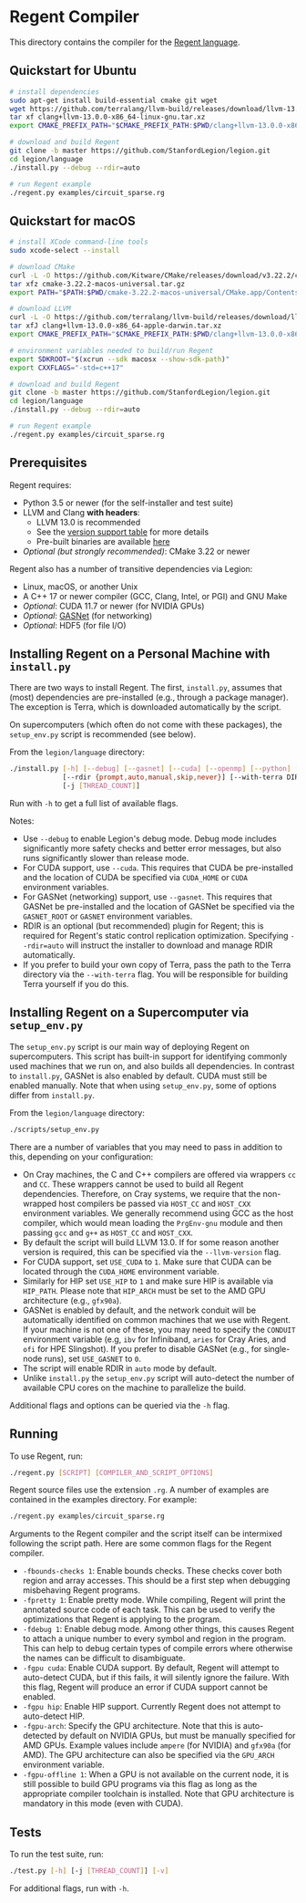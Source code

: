 # Regent Compiler

This directory contains the compiler for the [Regent
language](http://regent-lang.org/).

## Quickstart for Ubuntu

```bash
# install dependencies
sudo apt-get install build-essential cmake git wget
wget https://github.com/terralang/llvm-build/releases/download/llvm-13.0.0/clang+llvm-13.0.0-x86_64-linux-gnu.tar.xz
tar xf clang+llvm-13.0.0-x86_64-linux-gnu.tar.xz
export CMAKE_PREFIX_PATH="$CMAKE_PREFIX_PATH:$PWD/clang+llvm-13.0.0-x86_64-linux-gnu"

# download and build Regent
git clone -b master https://github.com/StanfordLegion/legion.git
cd legion/language
./install.py --debug --rdir=auto

# run Regent example
./regent.py examples/circuit_sparse.rg
```

## Quickstart for macOS

```bash
# install XCode command-line tools
sudo xcode-select --install

# download CMake
curl -L -O https://github.com/Kitware/CMake/releases/download/v3.22.2/cmake-3.22.2-macos-universal.tar.gz
tar xfz cmake-3.22.2-macos-universal.tar.gz
export PATH="$PATH:$PWD/cmake-3.22.2-macos-universal/CMake.app/Contents/bin"

# download LLVM
curl -L -O https://github.com/terralang/llvm-build/releases/download/llvm-13.0.0/clang+llvm-13.0.0-x86_64-apple-darwin.tar.xz
tar xfJ clang+llvm-13.0.0-x86_64-apple-darwin.tar.xz
export CMAKE_PREFIX_PATH="$CMAKE_PREFIX_PATH:$PWD/clang+llvm-13.0.0-x86_64-apple-darwin"

# environment variables needed to build/run Regent
export SDKROOT="$(xcrun --sdk macosx --show-sdk-path)"
export CXXFLAGS="-std=c++17"

# download and build Regent
git clone -b master https://github.com/StanfordLegion/legion.git
cd legion/language
./install.py --debug --rdir=auto

# run Regent example
./regent.py examples/circuit_sparse.rg
```

## Prerequisites

Regent requires:

  * Python 3.5 or newer (for the self-installer and test suite)
  * LLVM and Clang **with headers**:
      * LLVM 13.0 is recommended
      * See the [version support table](https://github.com/terralang/terra#supported-llvm-versions) for more details
      * Pre-built binaries are available [here](https://github.com/terralang/llvm-build/releases)
  * *Optional (but strongly recommended)*: CMake 3.22 or newer

Regent also has a number of transitive dependencies via Legion:

  * Linux, macOS, or another Unix
  * A C++ 17 or newer compiler (GCC, Clang, Intel, or PGI) and GNU Make
  * *Optional*: CUDA 11.7 or newer (for NVIDIA GPUs)
  * *Optional*: [GASNet](https://gasnet.lbl.gov/) (for networking)
  * *Optional*: HDF5 (for file I/O)

## Installing Regent on a Personal Machine with `install.py`

There are two ways to install Regent. The first, `install.py`, assumes
that (most) dependencies are pre-installed (e.g., through a package
manager). The exception is Terra, which is downloaded automatically by
the script.

On supercomputers (which often do not come with these packages), the
`setup_env.py` script is recommended (see below).

From the `legion/language` directory:

```bash
./install.py [-h] [--debug] [--gasnet] [--cuda] [--openmp] [--python] [--hdf5]
             [--rdir {prompt,auto,manual,skip,never}] [--with-terra DIR]
             [-j [THREAD_COUNT]]
```

Run with `-h` to get a full list of available flags.

Notes:

  * Use `--debug` to enable Legion's debug mode. Debug mode includes
    significantly more safety checks and better error messages, but
    also runs significantly slower than release mode.
  * For CUDA support, use `--cuda`. This requires that CUDA be
    pre-installed and the location of CUDA be specified via
    `CUDA_HOME` or `CUDA` environment variables.
  * For GASNet (networking) support, use `--gasnet`. This requires
    that GASNet be pre-installed and the location of GASNet be
    specified via the `GASNET_ROOT` or `GASNET` environment variables.
  * RDIR is an optional (but recommended) plugin for Regent; this is
    required for Regent's static control replication
    optimization. Specifying `--rdir=auto` will instruct the installer to
    download and manage RDIR automatically.
  * If you prefer to build your own copy of Terra, pass the path to
    the Terra directory via the `--with-terra` flag. You will be
    responsible for building Terra yourself if you do this.

## Installing Regent on a Supercomputer via `setup_env.py`

The `setup_env.py` script is our main way of deploying Regent on
supercomputers. This script has built-in support for identifying
commonly used machines that we run on, and also builds all
dependencies. In contrast to `install.py`, GASNet is also enabled by
default. CUDA must still be enabled manually. Note that when using
`setup_env.py`, some of options differ from `install.py`.

From the `legion/language` directory:

```bash
./scripts/setup_env.py
```

There are a number of variables that you may need to pass in addition
to this, depending on your configuration:

  * On Cray machines, the C and C++ compilers are offered via wrappers
    `cc` and `CC`. These wrappers cannot be used to build all Regent
    dependencies. Therefore, on Cray systems, we require that the
    non-wrapped host compilers be passed via `HOST_CC` and `HOST_CXX`
    environment variables. We generally recommend using GCC as the
    host compiler, which would mean loading the `PrgEnv-gnu` module
    and then passing `gcc` and `g++` as `HOST_CC` and `HOST_CXX`.
  * By default the script will build LLVM 13.0. If for some reason
    another version is required, this can be specified via the
    `--llvm-version` flag.
  * For CUDA support, set `USE_CUDA` to `1`. Make sure that CUDA can
    be located through the `CUDA_HOME` environment variable.
  * Similarly for HIP set `USE_HIP` to `1` and make sure HIP is
    available via `HIP_PATH`. Please note that `HIP_ARCH` must be set
    to the AMD GPU architecture (e.g., `gfx90a`).
  * GASNet is enabled by default, and the network conduit will be
    automatically identified on common machines that we use with
    Regent. If your machine is not one of these, you may need to
    specify the `CONDUIT` environment variable (e.g, `ibv` for
    Infiniband, `aries` for Cray Aries, and `ofi` for HPE
    Slingshot). If you prefer to disable GASNet (e.g., for single-node
    runs), set `USE_GASNET` to `0`.
  * The script will enable RDIR in `auto` mode by default.
  * Unlike `install.py` the `setup_env.py` script will auto-detect the
    number of available CPU cores on the machine to parallelize the
    build.

Additional flags and options can be queried via the `-h` flag.

## Running

To use Regent, run:

```bash
./regent.py [SCRIPT] [COMPILER_AND_SCRIPT_OPTIONS]
```

Regent source files use the extension `.rg`. A number of examples are
contained in the examples directory. For example:

```bash
./regent.py examples/circuit_sparse.rg
```

Arguments to the Regent compiler and the script itself can be
intermixed following the script path. Here are some common flags for
the Regent compiler.

  * `-fbounds-checks 1`: Enable bounds checks. These checks cover both
    region and array accesses. This should be a first step when
    debugging misbehaving Regent programs.
  * `-fpretty 1`: Enable pretty mode. While compiling, Regent will
    print the annotated source code of each task. This can be used to
    verify the optimizations that Regent is applying to the program.
  * `-fdebug 1`: Enable debug mode. Among other things, this causes
    Regent to attach a unique number to every symbol and region in the
    program. This can help to debug certain types of compile errors
    where otherwise the names can be difficult to disambiguate.
  * `-fgpu cuda`: Enable CUDA support. By default, Regent will attempt
    to auto-detect CUDA, but if this fails, it will silently ignore
    the failure. With this flag, Regent will produce an error if CUDA
    support cannot be enabled.
  * `-fgpu hip`: Enable HIP support. Currently Regent does not attempt
    to auto-detect HIP.
  * `-fgpu-arch`: Specify the GPU architecture. Note that this is
    auto-detected by default on NVIDIA GPUs, but must be manually
    specified for AMD GPUs. Example values include `ampere` (for
    NVIDIA) and `gfx90a` (for AMD). The GPU architecture can also be
    specified via the `GPU_ARCH` environment variable.
  * `-fgpu-offline 1`: When a GPU is not available on the current
    node, it is still possible to build GPU programs via this flag as
    long as the appropriate compiler toolchain is installed. Note that
    GPU architecture is mandatory in this mode (even with CUDA).

## Tests

To run the test suite, run:

```bash
./test.py [-h] [-j [THREAD_COUNT]] [-v]
```

For additional flags, run with `-h`.

